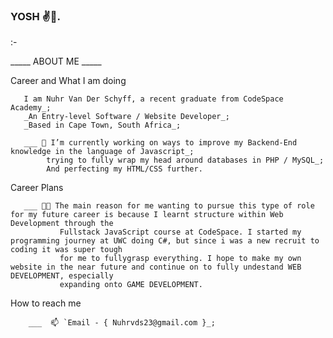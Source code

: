 ### YOSH ✌️🐒.
:-

_____ ABOUT ME _____

Career and What I am doing 

       I am Nuhr Van Der Schyff, a recent graduate from CodeSpace Academy_;
       _An Entry-level Software / Website Developer_;
       _Based in Cape Town, South Africa_;
 
       ___ 🔭 I’m currently working on ways to improve my Backend-End knowledge in the language of Javascript_;
            trying to fully wrap my head around databases in PHP / MySQL_;
            And perfecting my HTML/CSS further.   
            
Career Plans

       ___ 😶‍🌫️ The main reason for me wanting to pursue this type of role for my future career is because I learnt structure within Web Development through the
               Fullstack JavaScript course at CodeSpace. I started my programming journey at UWC doing C#, but since i was a new recruit to coding it was super tough
               for me to fullygrasp everything. I hope to make my own website in the near future and continue on to fully undestand WEB DEVELOPMENT, especially
               expanding onto GAME DEVELOPMENT.
               
How to reach me
 
        ___  📫 `Email - { Nuhrvds23@gmail.com }_;
